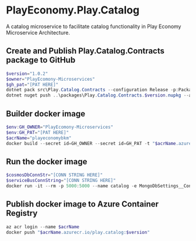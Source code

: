 # PlayEconomy.Play.Catalog

A catalog microservice to facilitate catalog functionality in Play Economy Microservice Architecture. 

## Create and Publish Play.Catalog.Contracts package to GitHub

```powershell
$version="1.0.2"
$owner="PlayEcomony-Microservices"
$gh_pat="[PAT HERE]"
dotnet pack src\Play.Catalog.Contracts --configuration Release -p:PackageVersion=$version -p:RepositoryUrl=https://github.com/$owner/Play.Catalog -o ..\packages
dotnet nuget push ..\packages\Play.Catalog.Contracts.$version.nupkg --api-key $gh_pat --source "github"
```

## Builder docker image

```powershell
$env:GH_OWNER="PlayEcomony-Microservices"
$env:GH_PAT="[PAT HERE]"
$acrName="playeconomybkm"
docker build --secret id=GH_OWNER --secret id=GH_PAT -t "$acrName.azurecr.io/play.catalog:$version" . 
```

## Run the docker image

```powershell
$cosmosDbConnStr="[CONN STRING HERE]"
$serviceBusConnString="[CONN STRING HERE]"
docker run -it --rm -p 5000:5000 --name catalog -e MongoDbSettings__ConnectionString=$cosmosDbConnStr -e ServiceBusSettings__ConnectionString=$serviceBusConnString -e ServiceSettings__MessageBroker="SERVICEBUS" play.catalog:$version
```

## Publish docker image to Azure Container Registry

```powershell
az acr login --name $acrName
docker push "$acrName.azurecr.io/play.catalog:$version"
```
